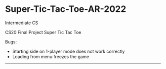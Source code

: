 # Super-Tic-Tac-Toe-AR-2022
Intermediate CS

CS20 Final Project Super Tic Tac Toe

Bugs:
- Starting side on 1-player mode does not work correctly
- Loading from menu freezes the game

---

